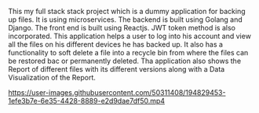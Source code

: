This my full stack stack project which is a dummy application for backing up files.
It is using microservices. The backend is built using Golang and Django. The front end is built using Reactjs. JWT token method is also incorporated.
This application helps a user to log into his account and view all the files on his different devices he has backed up. 
It also has a functionality to soft delete a file into a recycle bin from where the files can be restored bac or permanently deleted.
Tha application also shows the Report of different files with its different versions along with a Data Visualization of the Report.



https://user-images.githubusercontent.com/50311408/194829453-1efe3b7e-6e35-4428-8889-e2d9dae7df50.mp4

